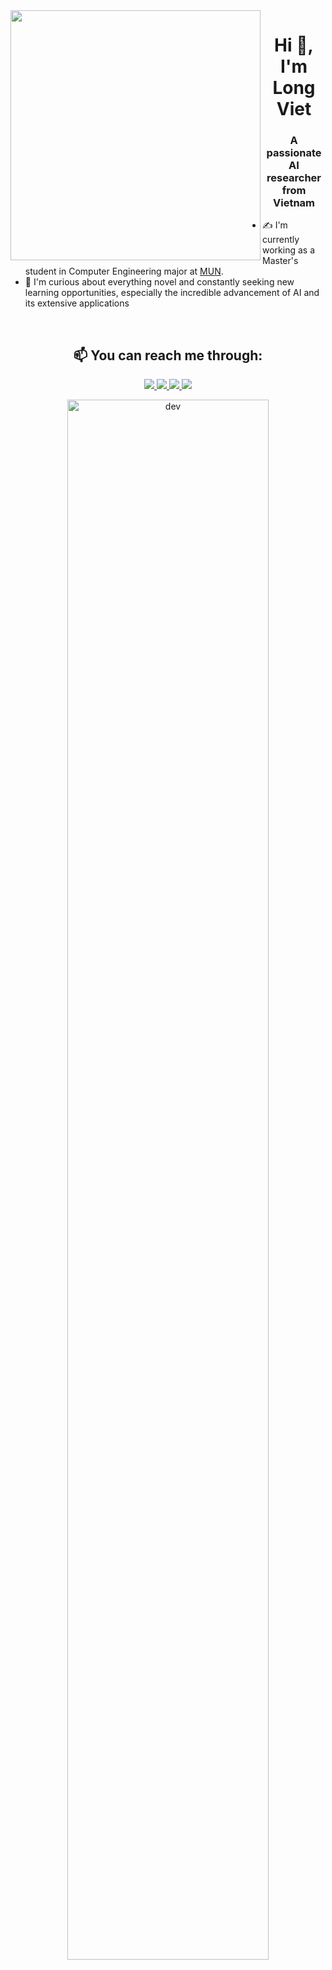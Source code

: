<img align="left" width="400" src="https://github.githubassets.com/images/modules/profile/profile-first-repo.svg">
<h1 align="center">Hi 👋, I'm Long Viet</h1>
<p align="center">
  <h3 align="center">A passionate AI researcher from Vietnam </h3>
</p>

- ✍ I'm currently working as a Master's student in Computer Engineering major at [MUN](https://www.mun.ca/).
- 🔭 I'm curious about everything novel and constantly seeking new learning opportunities, especially the incredible advancement of AI and its extensive applications 
 
 <br />

<h2 align="center"> 📫 You can reach me through: </h2>

<p align="center">

  <a href="https://www.linkedin.com/in/longgviet04/" target="_blank">
    <img src="https://img.icons8.com/fluent/48/000000/linkedin.png"/>
  </a>
  <a href="https://www.facebook.com/longvietnguyen2904" alt="Facebook">
    <img src="https://img.icons8.com/fluent/48/000000/facebook-new.png" target="_blank" />
  </a> 
  <a href="https://github.com/shanelong04" alt="Github">
    <img src="https://img.icons8.com/fluent/48/000000/github.png"/>
  </a>
  <a href="mailto: nguyenvietlonghinir@gmail.com" alt="Email">
    <img src="https://img.icons8.com/fluent/48/000000/mailing.png"/>
  </a>
</p>

<p align="center"> 

   <img src="https://cdn.dribbble.com/users/1059583/screenshots/4171367/coding-freak.gif" alt="dev" width="80%"/>
 
